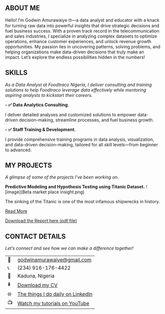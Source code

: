 ## ABOUT ME
Hello! I’m Godwin Amurawaiye 🤓—a data analyst and educator with a knack for turning raw data into powerful insights that drive strategic decisions and fuel business success. With a proven track record in the telecommunication and sales industries, I specialize in analyzing complex datasets to optimize operations, enhance customer experiences, and unlock revenue growth opportunities. My passion lies in uncovering patterns, solving problems, and helping organizations make data-driven decisions that truly make an impact. Let’s explore the endless possibilities hidden in the numbers!

## SKILLS
*As a Data Analyst at Foodtraco Nigeria, I deliver consulting and training solutions to help Foodtraco leverage data effectively while mentoring aspiring analysts to kickstart their careers.*

 **- ✅ Data Analytics Consulting.**      

I deliver detailed analyses and customized solutions to empower data-driven decision-making, streamline processes, and fuel business growth.

**- ✅ Staff Training & Development.**

I provide comprehensive training programs in data analysis, visualization, and data-driven decision-making, tailored for all skill levels—from beginner to advanced.

## MY PROJECTS
*A glimpse of some of the projects I've been working on.*

**Predictive Modeling and Hypothesis Testing using Titanic Dataset.**
![image](Beta market place insight.png)

The sinking of the Titanic is one of the most infamous shipwrecks in history.


[Read More](https://www.linkedin.com/pulse/predictive-modeling-hypothesis-testing-using-titanic-dataset-anietie/)


<a href="17 How to Present Data to Executives by Anietie Etuk.pdf">Download the Report here (pdf file)</a>


## CONTACT DETAILS

*Let’s connect and see how we can make a difference together!*
<table>
  <tbody>
    <tr>
      <td>📧</td>
      <td><a href="mailto:godwinamurawaiye@gmail.com">godwinamurawaiye@gmail.com</a></td>
    </tr>
    <tr>
      <td>📞</td>
      <td>(234) 916-176-4422</td>
    </tr>
    <tr>
      <td>📍</td>
      <td>Kaduna, Nigeria</td>
    </tr>
    <tr>
      <td>⬇️</td>
      <td><a href="https://etuk123456.github.io/portfolio1/docs/Profile.pdf">Download my CV</a></td>
    </tr>
    <tr>
      <td>🌐</td>
      <td><a href="[https://www.linkedin.com/in/amurawaiye-godwin">The things I do daily on LinkedIn</a></td>
    </tr>
    <tr>
      <td>📺</td>
      <td><a href="coming soon">Watch my tutorials on YouTube</a></td>
    </tr>
  </tbody>
</table>
